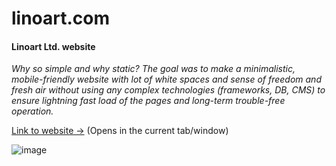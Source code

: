 # linoart.com
#### Linoart Ltd. website

_Why so simple and why static? The goal was to make a minimalistic, mobile-friendly website with lot of white spaces and sense of freedom and fresh air without using any complex technologies (frameworks, DB, CMS) to ensure lightning fast load of the pages and long-term trouble-free operation._

[Link to website ->](https://www.linoart.com) (Opens in the current tab/window)

![image](https://github.com/nikolay-st-d/linoart/assets/126271396/a491b7fd-429a-46cb-8c65-e4eac87d893c)


